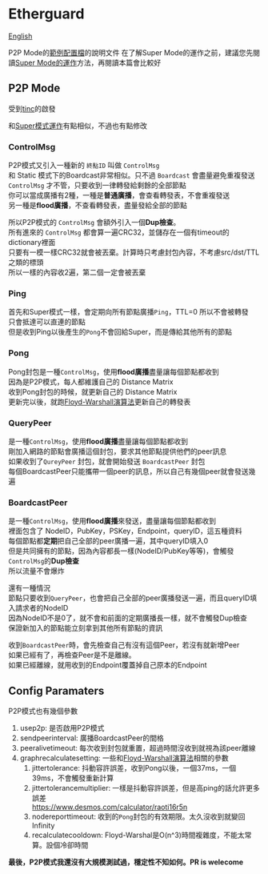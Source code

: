 # Etherguard
[English](README.md)

P2P Mode的[範例配置檔](./)的說明文件
在了解Super Mode的運作之前，建議您先閱讀[Super Mode的運作](../super_mode/README_zh.md)方法，再閱讀本篇會比較好

## P2P Mode
受到[tinc](https://github.com/gsliepen/tinc)的啟發

和[Super模式運作](../super_mode/README_zh.md)有點相似，不過也有點修改  

### ControlMsg

P2P模式又引入一種新的 `終點ID` 叫做 `ControlMsg`  
和 Static 模式下的Boardcast非常相似。只不過 `Boardcast` 會盡量避免重複發送  
`ControlMsg` 才不管，只要收到一律轉發給剩餘的全部節點  
你可以當成廣播有2種，一種是**普通廣播**，會查看轉發表，不會重複發送  
另一種是**flood廣播**，不查看轉發表，盡量發給全部的節點

所以P2P模式的 `ControlMsg` 會額外引入一個**Dup檢查**。  
所有進來的 `ControlMsg` 都會算一遍CRC32，並儲存在一個有timeout的dictionary裡面  
只要有一模一樣CRC32就會被丟棄。計算時只考慮封包內容，不考慮src/dst/TTL之類的標頭  
所以一樣的內容收2遍，第二個一定會被丟棄

### Ping
首先和Super模式一樣，會定期向所有節點廣播`Ping`，TTL=0 所以不會被轉發  
只會抵達可以直連的節點  
但是收到Ping以後產生的`Pong`不會回給Super，而是傳給其他所有的節點

### Pong
Pong封包是一種`ControlMsg`，使用**flood廣播**盡量讓每個節點都收到  
因為是P2P模式，每人都維護自己的 Distance Matrix  
收到Pong封包的時候，就更新自己的 Distance Matrix  
更新完以後，就跑[Floyd-Warshall演算法](https://zh.wikipedia.org/zh-tw/Floyd-Warshall算法)更新自己的轉發表

### QueryPeer
是一種`ControlMsg`，使用**flood廣播**盡量讓每個節點都收到  
剛加入網路的節點會廣播這個封包，要求其他節點提供他們的peer訊息  
如果收到了`QureyPeer` 封包，就會開始發送 `BoardcastPeer` 封包  
每個BoardcastPeer只能攜帶一個peer的訊息，所以自己有幾個peer就會發送幾遍

### BoardcastPeer
是一種`ControlMsg`，使用**flood廣播**來發送，盡量讓每個節點都收到  
裡面包含了 NodeID，PubKey，PSKey，Endpoint，queryID，這五種資料  
每個節點都**定期**把自己全部的peer廣播一遍，其中queryID填入0  
但是共同擁有的節點，因為內容都長一樣(NodeID/PubKey等等)，會觸發`ControlMsg`的**Dup檢查**  
所以流量不會爆炸

還有一種情況  
節點只要收到`QueryPeer`，也會把自己全部的peer廣播發送一遍，而且queryID填入請求者的NodeID  
因為NodeID不是0了，就不會和前面的定期廣播長一樣，就不會觸發Dup檢查  
保證新加入的節點能立刻拿到其他所有節點的資訊

收到`BoardcastPeer`時，會先檢查自己有沒有這個Peer，若沒有就新增Peer  
如果已經有了，再檢查Peer是不是離線。  
如果已經離線，就用收到的Endpoint覆蓋掉自己原本的Endpoint

## Config Paramaters

P2P模式也有幾個參數
1. usep2p: 是否啟用P2P模式
1. sendpeerinterval: 廣播BoardcastPeer的間格
1. peeralivetimeout: 每次收到封包就重置，超過時間沒收到就視為該peer離線
1. graphrecalculatesetting: 一些和[Floyd-Warshall演算法](https://zh.wikipedia.org/zh-tw/Floyd-Warshall算法)相關的參數
    1. jittertolerance: 抖動容許誤差，收到Pong以後，一個37ms，一個39ms，不會觸發重新計算
    1. jittertolerancemultiplier: 一樣是抖動容許誤差，但是高ping的話允許更多誤差  
        https://www.desmos.com/calculator/raoti16r5n
    1. nodereporttimeout: 收到的`Pong`封包的有效期限。太久沒收到就變回Infinity
    1. recalculatecooldown: Floyd-Warshal是O(n^3)時間複雜度，不能太常算。設個冷卻時間

**最後，P2P模式我還沒有大規模測試過，穩定性不知如何。PR is welecome**